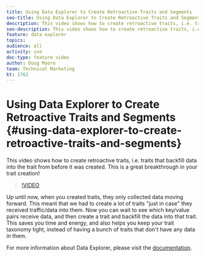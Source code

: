 ```yaml
---
title: Using Data Explorer to Create Retroactive Traits and Segments
seo-title: Using Data Explorer to Create Retroactive Traits and Segments
description: This video shows how to create retroactive traits, i.e. traits that backfill data into the trait from before it was created. This is a great breakthrough in your trait creation!
seo-description: This video shows how to create retroactive traits, i.e. traits that backfill data into the trait from before it was created. This is a great breakthrough in your trait creation!
feature: data explorer
topics: 
audience: all
activity: use
doc-type: feature video
author: Doug Moore
team: Technical Marketing
kt: 1762
---
```


# Using Data Explorer to Create Retroactive Traits and Segments {#using-data-explorer-to-create-retroactive-traits-and-segments}

This video shows how to create retroactive traits, i.e. traits that backfill data into the trait from before it was created. This is a great breakthrough in your trait creation!

>[!VIDEO](https://video.tv.adobe.com/v/25169/?quality=12)

Up until now, when you created traits, they only collected data moving forward. This meant that we had to create a lot of traits "just in case" they received traffic/data into them. Now you can wait to see which key/value pairs receive data, and then create a trait and backfill the data into that trait. This saves you time and energy, and also helps you keep your trait taxonomy tight, instead of having a bunch of traits that don't have any data in them.

For more information about Data Explorer, please visit the [documentation](https://experiencecloud.adobe.com/resources/help/en_US/aam/data-explorer.html).